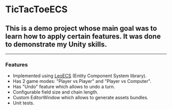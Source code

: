 # TicTacToeECS
## This is a demo project whose main goal was to learn how to apply certain features. It was done to demonstrate my Unity skills.

----

### Features
- Implemented using [LeoECS](https://github.com/Leopotam/ecs) (Entity Component System library).
- Has 2 game modes: "Player vs Player" and "Player vs Computer".
- Has "Undo" feature which allows to undo a turn.
- Configurable field size and chain length.
- Custom EditorWindow which allows to generate assets bundles.
- Unit tests.
